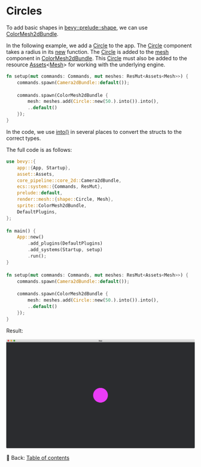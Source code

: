 # Circles

To add basic shapes in [bevy::prelude::shape](https://docs.rs/bevy/latest/bevy/prelude/shape/index.html), we can use [ColorMesh2dBundle](https://docs.rs/bevy/latest/bevy/sprite/type.ColorMesh2dBundle.html).

In the following example, we add a [Circle](https://docs.rs/bevy/latest/bevy/prelude/shape/struct.Circle.html) to the app.
The [Circle](https://docs.rs/bevy/latest/bevy/prelude/shape/struct.Circle.html) component takes a radius in its [new](https://docs.rs/bevy/latest/bevy/prelude/shape/struct.Circle.html#method.new) function.
The [Circle](https://docs.rs/bevy/latest/bevy/prelude/shape/struct.Circle.html) is added to the [mesh](https://docs.rs/bevy/latest/bevy/sprite/type.ColorMesh2dBundle.html#structfield.mesh) component in [ColorMesh2dBundle](https://docs.rs/bevy/latest/bevy/sprite/type.ColorMesh2dBundle.html).
This [Circle](https://docs.rs/bevy/latest/bevy/prelude/shape/struct.Circle.html) must also be added to the resource [Assets](https://docs.rs/bevy/latest/bevy/asset/struct.Assets.html)<[Mesh](https://docs.rs/bevy/latest/bevy/render/mesh/struct.Mesh.html)> for working with the underlying engine.

```rust
fn setup(mut commands: Commands, mut meshes: ResMut<Assets<Mesh>>) {
    commands.spawn(Camera2dBundle::default());

    commands.spawn(ColorMesh2dBundle {
        mesh: meshes.add(Circle::new(50.).into()).into(),
        ..default()
    });
}
```

In the code, we use [into()](https://doc.rust-lang.org/std/convert/trait.Into.html#tymethod.into) in several places to convert the structs to the correct types.

The full code is as follows:

```rust
use bevy::{
    app::{App, Startup},
    asset::Assets,
    core_pipeline::core_2d::Camera2dBundle,
    ecs::system::{Commands, ResMut},
    prelude::default,
    render::mesh::{shape::Circle, Mesh},
    sprite::ColorMesh2dBundle,
    DefaultPlugins,
};

fn main() {
    App::new()
        .add_plugins(DefaultPlugins)
        .add_systems(Startup, setup)
        .run();
}

fn setup(mut commands: Commands, mut meshes: ResMut<Assets<Mesh>>) {
    commands.spawn(Camera2dBundle::default());

    commands.spawn(ColorMesh2dBundle {
        mesh: meshes.add(Circle::new(50.).into()).into(),
        ..default()
    });
}
```

Result:

![Circles](./pic/circles.png)

<!-- :arrow_right:  Next:  -->

:blue_book: Back: [Table of contents](./../README.md)
